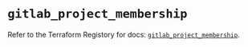 # `gitlab_project_membership`

Refer to the Terraform Registory for docs: [`gitlab_project_membership`](https://registry.terraform.io/providers/gitlabhq/gitlab/16.3.0/docs/resources/project_membership).
